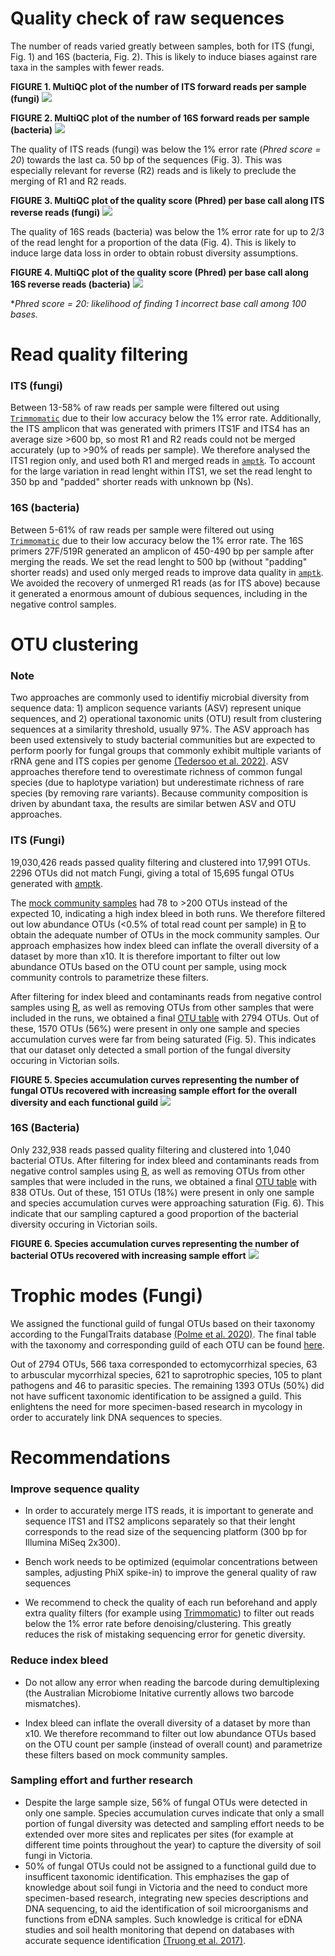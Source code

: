 # Quality check of raw sequences

The number of reads varied greatly between samples, both for ITS (fungi, Fig. 1) and 16S (bacteria, Fig. 2). This is likely to induce biases against rare taxa in the samples with fewer reads.

**FIGURE 1. MultiQC plot of the number of ITS forward reads per sample (fungi)**
![](output/ITS/fastqc_report/read_count_R1.png)

**FIGURE 2. MultiQC plot of the number of 16S forward reads per sample (bacteria)**
![](output/16S/fastqc_report/read_count_R1.png)

The quality of ITS reads (fungi) was below the 1% error rate (*Phred score = 20*) towards the last ca. 50 bp of the sequences (Fig. 3). This was especially relevant for reverse (R2) reads and is likely to preclude the merging of R1 and R2 reads.


**FIGURE 3. MultiQC plot of the quality score (Phred) per base call along ITS reverse reads (fungi)**
![](output/ITS/fastqc_report/phred_score_R2.png)

The quality of 16S reads (bacteria) was below the 1% error rate for up to 2/3 of the read lenght for a proportion of the data (Fig. 4). This is likely to induce large data loss in order to obtain robust diversity assumptions.

**FIGURE 4. MultiQC plot of the quality score (Phred) per base call along 16S reverse reads (bacteria)**
![](output/16S/fastqc_report/phred_score_R2.png)

**Phred score = 20: likelihood of finding 1 incorrect base call among 100 bases.*


# Read quality filtering

### ITS (fungi)

Between 13-58% of raw reads per sample were filtered out using [`Trimmomatic`](Royal-Botanic-Gardens-Victoria/VicMicrobiome/tree/main/bin/3_trimming.sh) due to their low accuracy below the 1% error rate. Additionally, the ITS amplicon that was generated with primers ITS1F and ITS4 has an average size >600 bp, so most R1 and R2 reads could not be merged accurately (up to >90% of reads per sample). We therefore analysed the ITS1 region only, and used both R1 and merged reads in [`amptk`](https://github.com/Royal-Botanic-Gardens-Victoria/VicMicrobiome/tree/main/bin/4a_amptk_ITS.sh). To account for the large variation in read lenght within ITS1, we set the read lenght to 350 bp and "padded" shorter reads with unknown bp (Ns).

### 16S (bacteria)
Between 5-61% of raw reads per sample were filtered out using [`Trimmomatic`](Royal-Botanic-Gardens-Victoria/VicMicrobiome/tree/main/bin/3_trimming.sh) due to their low accuracy below the 1% error rate. The 16S primers 27F/519R generated an amplicon of 450-490 bp per sample after merging the reads. We set the read lenght to 500 bp (without "padding" shorter reads) and used only merged reads to improve data quality in [`amptk`](https://github.com/Royal-Botanic-Gardens-Victoria/VicMicrobiome/tree/main/bin/4b_amptk_16S.sh). We avoided the recovery of unmerged R1 reads (as for ITS above) because it generated a enormous amount of dubious sequences, including in the negative control samples.


# OTU clustering

### Note
Two approaches are commonly used to identifiy microbial diversity from sequence data: 1) amplicon sequence variants (ASV) represent unique sequences, and 2) operational taxonomic units (OTU) result from clustering sequences at a similarity threshold, usually 97%. The ASV approach has been used extensively to study bacterial communities but are expected to perform poorly for fungal groups that commonly exhibit multiple variants of rRNA gene and ITS copies per genome [(Tedersoo et al. 2022)](https://onlinelibrary.wiley.com/doi/10.1111/mec.16460). ASV approaches therefore tend to overestimate richness of common fungal species (due to haplotype variation) but underestimate richness of rare species (by removing rare variants). Because community composition is  driven by abundant taxa, the results are similar betwen ASV and OTU approaches.

### ITS (Fungi)

19,030,426 reads passed quality filtering and clustered into 17,991 OTUs. 2296 OTUs did not match Fungi, giving a total of 15,695 fungal OTUs generated with [amptk](https://github.com/Royal-Botanic-Gardens-Victoria/VicMicrobiome/blob/main/bin/4a_amptk_ITS.sh).

The [mock community samples](https://www.atcc.org/products/msa-1010) had 78 to >200 OTUs instead of the expected 10, indicating a high index bleed in both runs. We therefore filtered out low abundance OTUs (<0.5% of total read count per sample) in [R](https://github.com/Royal-Botanic-Gardens-Victoria/VicMicrobiome/blob/main/bin/R_functions/filter_OTU_per_sample.R) to obtain the adequate number of OTUs in the mock community samples. Our approach emphasizes how index bleed can inflate the overall diversity of a dataset by more than x10. It is therefore important to filter out low abundance OTUs based on the OTU count per sample, using mock community controls to parametrize these filters.

After filtering for index bleed and contaminants reads from negative control samples using [R](https://github.com/Royal-Botanic-Gardens-Victoria/VicMicrobiome/blob/main/bin/5a_filter_otu_table_ITS.R), as well as removing OTUs from other samples that were included in the runs, we obtained a final [OTU table](https://github.com/Royal-Botanic-Gardens-Victoria/VicMicrobiome/blob/main/output/ITS/OTU_table_ITS.csv) with 2794 OTUs. Out of these, 1570 OTUs (56%) were present in only one sample and species accumulation curves were far from being saturated (Fig. 5). This indicates that our dataset only detected a small portion of the fungal diversity occuring in Victorian soils.


**FIGURE 5. Species accumulation curves representing the number of fungal OTUs recovered with increasing sample effort for the overall diversity and each functional guild**
![](output/ITS/R_plots/specaccum.png)

### 16S (Bacteria)

Only 232,938 reads passed quality filtering and clustered into 1,040 bacterial OTUs. After filtering for index bleed and contaminants reads from negative control samples using [R](https://github.com/Royal-Botanic-Gardens-Victoria/VicMicrobiome/blob/main/bin/5b_filter_otu_table_16S.R), as well as removing OTUs from other samples that were included in the runs, we obtained a final [OTU table](https://github.com/Royal-Botanic-Gardens-Victoria/VicMicrobiome/blob/main/output/16S/OTU_table_16S.csv) with 838 OTUs. Out of these, 151 OTUs (18%) were present in only one sample and species accumulation curves were approaching saturation (Fig. 6). This indicate that our sampling captured a good proportion of the bacterial diversity occuring in Victorian soils.

**FIGURE 6. Species accumulation curves representing the number of bacterial OTUs recovered with increasing sample effort**
![](output/16S/R_plots/specaccum.png)


# Trophic modes (Fungi)
We assigned the functional guild of fungal OTUs based on their taxonomy according to the  FungalTraits database [(Polme et al. 2020)](https://link.springer.com/article/10.1007/s13225-020-00466-2). The final table with the taxonomy and corresponding guild of each OTU can be found [here](https://github.com/Royal-Botanic-Gardens-Victoria/VicMicrobiome/blob/main/output/ITS/FungalTraits_table.csv).

Out of 2794 OTUs, 566 taxa corresponded to ectomycorrhizal species, 63 to arbuscular mycorrhizal species, 621 to saprotrophic species, 105 to plant pathogens and 46 to parasitic species. The remaining 1393 OTUs (50%) did not have sufficent taxonomic identification to be assigned a guild. This enlightens the need for more specimen-based research in mycology in order to accurately link DNA sequences to species.


# Recommendations

### Improve sequence quality
- In order to accurately merge ITS reads, it is important to generate and sequence ITS1 and ITS2 amplicons separately so that their lenght corresponds to the read size of the sequencing platform (300 bp for Illumina MiSeq 2x300).

- Bench work needs to be optimized (equimolar concentrations between samples, adjusting PhiX spike-in) to improve the general quality of raw sequences

- We recommend to check the quality of each run beforehand and apply extra quality filters (for example using [Trimmomatic](http://www.usadellab.org/cms/?page=trimmomatic)) to filter out reads below the 1% error rate before denoising/clustering. This greatly reduces the risk of mistaking sequencing error for genetic diversity.  

### Reduce index bleed
- Do not allow any error when reading the barcode during demultiplexing (the Australian Microbiome Initative currently allows two barcode mismatches).

- Index bleed can inflate the overall diversity of a dataset by more than x10. We therefore recommand to filter out low abundance OTUs based on the OTU count per sample (instead of overall count) and parametrize these filters based on mock community samples.

### Sampling effort and further research

- Despite the large sample size, 56% of fungal OTUs were detected in only one sample. Species accumulation curves indicate that only a small portion of fungal diversity was detected and sampling effort needs to be extended over more sites and replicates per sites (for example at different time points throughout the year) to capture the diversity of soil fungi in Victoria.
- 50% of fungal OTUs could not be assigned to a functional guild due to insufficent taxonomic identification. This emphazises the gap of knowledge about soil fungi in Victoria and the need to conduct more specimen-based research, integrating new species descriptions and DNA sequencing, to aid the identification of soil microorganisms and functions from eDNA samples. Such knowledge is critical for eDNA studies and soil health monitoring that depend on databases with accurate sequence identification [(Truong et al. 2017)](https://doi.org/10.1111/nph.14509).
